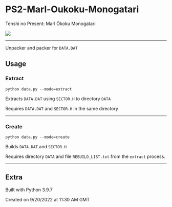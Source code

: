 # PS2-Marl-Oukoku-Monogatari

Tenshi no Present: Marl Ōkoku Monogatari

<img src="https://psxdatacenter.com/psx2/images2/covers/SLPS-20053.jpg">

-------------------------

Unpacker and packer for `DATA.DAT`<br/>

## Usage

### Extract
```shell
python data.py --mode=extract
```
Extracts `DATA.DAT` using `SECTOR.H` to directory `DATA`

Requires `DATA.DAT` and `SECTOR.H` in the same directory

-------------------------

### Create
```shell
python data.py --mode=create
```
Builds `DATA.DAT` and `SECTOR.H`

Requires directory `DATA` and file `REBUILD_LIST.txt` from the `extract` process.

-------------------------

## Extra

Built with Python 3.9.7

Created on 9/20/2022 at 11:30 AM GMT
